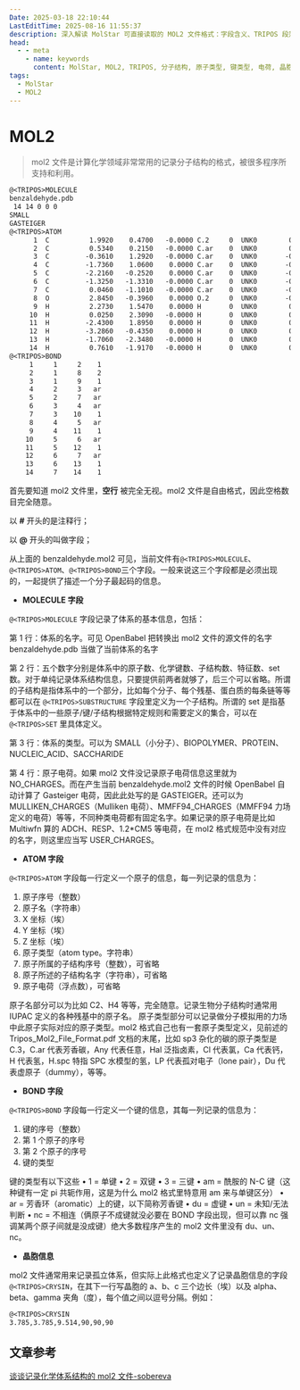 ```yaml
---
Date: 2025-03-18 22:10:44
LastEditTime: 2025-08-16 11:55:37
description: 深入解读 MolStar 可直接读取的 MOL2 文件格式：字段含义、TRIPOS 段落、原子/键/电荷/晶胞信息及常见陷阱与示例。
head:
  - - meta
    - name: keywords
      content: MolStar, MOL2, TRIPOS, 分子结构, 原子类型, 键类型, 电荷, 晶胞
tags:
  - MolStar
  - MOL2
---
```


# MOL2

> mol2 文件是计算化学领域非常常用的记录分子结构的格式，被很多程序所支持和利用。

```txt [benzaldehyde.mol2]
@<TRIPOS>MOLECULE
benzaldehyde.pdb
 14 14 0 0 0
SMALL
GASTEIGER
@<TRIPOS>ATOM
      1  C          1.9920    0.4700   -0.0000 C.2     0  UNK0        0.1502
      2  C          0.5340    0.2150   -0.0000 C.ar    0  UNK0        0.0142
      3  C         -0.3610    1.2920   -0.0000 C.ar    0  UNK0       -0.0515
      4  C         -1.7360    1.0600    0.0000 C.ar    0  UNK0       -0.0611
      5  C         -2.2160   -0.2520    0.0000 C.ar    0  UNK0       -0.0617
      6  C         -1.3250   -1.3310   -0.0000 C.ar    0  UNK0       -0.0611
      7  C          0.0460   -1.1010   -0.0000 C.ar    0  UNK0       -0.0515
      8  O          2.8450   -0.3960    0.0000 O.2     0  UNK0       -0.2957
      9  H          2.2730    1.5470    0.0000 H       0  UNK0        0.1081
     10  H          0.0250    2.3090   -0.0000 H       0  UNK0        0.0624
     11  H         -2.4300    1.8950    0.0000 H       0  UNK0        0.0618
     12  H         -3.2860   -0.4350    0.0000 H       0  UNK0        0.0618
     13  H         -1.7060   -2.3480   -0.0000 H       0  UNK0        0.0618
     14  H          0.7610   -1.9170   -0.0000 H       0  UNK0        0.0624
@<TRIPOS>BOND
     1     1     2    1
     2     1     8    2
     3     1     9    1
     4     2     3   ar
     5     2     7   ar
     6     3     4   ar
     7     3    10    1
     8     4     5   ar
     9     4    11    1
    10     5     6   ar
    11     5    12    1
    12     6     7   ar
    13     6    13    1
    14     7    14    1
```

首先要知道 mol2 文件里，<b>空行</b> 被完全无视。mol2 文件是自由格式，因此空格数目完全随意。

以 <b>#</b> 开头的是注释行；

以 <b>@</b> 开头的叫做字段；

从上面的 benzaldehyde.mol2 可见，当前文件有`@<TRIPOS>MOLECULE`、`@<TRIPOS>ATOM`、`@<TRIPOS>BOND`三个字段。一般来说这三个字段都是必须出现的，一起提供了描述一个分子最起码的信息。

- <b>MOLECULE 字段</b>

`@<TRIPOS>MOLECULE` 字段记录了体系的基本信息，包括：

第 1 行：体系的名字。可见 OpenBabel 把转换出 mol2 文件的源文件的名字 benzaldehyde.pdb 当做了当前体系的名字

第 2 行：五个数字分别是体系中的原子数、化学键数、子结构数、特征数、set 数。对于单纯记录体系结构信息，只要提供前两者就够了，后三个可以省略。所谓的子结构是指体系中的一个部分，比如每个分子、每个残基、蛋白质的每条链等等都可以在 `@<TRIPOS>SUBSTRUCTURE` 字段里定义为一个子结构。所谓的 set 是指基于体系中的一些原子/键/子结构根据特定规则和需要定义的集合，可以在 `@<TRIPOS>SET` 里具体定义。

第 3 行：体系的类型。可以为 SMALL（小分子）、BIOPOLYMER、PROTEIN、NUCLEIC_ACID、SACCHARIDE

第 4 行：原子电荷。如果 mol2 文件没记录原子电荷信息这里就为 NO_CHARGES。而在产生当前 benzaldehyde.mol2 文件的时候 OpenBabel 自动计算了 Gasteiger 电荷，因此此处写的是 GASTEIGER。还可以为 MULLIKEN_CHARGES（Mulliken 电荷）、MMFF94_CHARGES（MMFF94 力场定义的电荷）等等，不同种类电荷都有固定名字。如果记录的原子电荷是比如 Multiwfn 算的 ADCH、RESP、1.2\*CM5 等电荷，在 mol2 格式规范中没有对应的名字，则这里应当写 USER_CHARGES。

- <b>ATOM 字段</b>

`@<TRIPOS>ATOM` 字段每一行定义一个原子的信息，每一列记录的信息为：

1. 原子序号（整数）
2. 原子名（字符串）
3. X 坐标（埃）
4. Y 坐标（埃）
5. Z 坐标（埃）
6. 原子类型（atom type。字符串）
7. 原子所属的子结构序号（整数），可省略
8. 原子所述的子结构名字（字符串），可省略
9. 原子电荷（浮点数），可省略

原子名部分可以为比如 C2、H4 等等，完全随意。记录生物分子结构时通常用 IUPAC 定义的各种残基中的原子名。
原子类型部分可以记录做分子模拟用的力场中此原子实际对应的原子类型。mol2 格式自己也有一套原子类型定义，见前述的 Tripos_Mol2_File_Format.pdf 文档的末尾，比如 sp3 杂化的碳的原子类型是 C.3，C.ar 代表芳香碳，Any 代表任意，Hal 泛指卤素，Cl 代表氯，Ca 代表钙，H 代表氢，H.spc 特指 SPC 水模型的氢，LP 代表孤对电子（lone pair），Du 代表虚原子（dummy），等等。

- <b>BOND 字段</b>

`@<TRIPOS>BOND` 字段每一行定义一个键的信息，其每一列记录的信息为：

1. 键的序号（整数）
2. 第 1 个原子的序号
3. 第 2 个原子的序号
4. 键的类型

键的类型有以下这些
• 1 = 单键
• 2 = 双键
• 3 = 三键
• am = 酰胺的 N-C 键（这种键有一定 pi 共轭作用，这是为什么 mol2 格式里特意用 am 来与单键区分）
• ar = 芳香环（aromatic）上的键，以下简称芳香键
• du = 虚键
• un = 未知/无法判断
• nc = 不相连（俩原子不成键就没必要在 BOND 字段出现，但可以靠 nc 强调某两个原子间就是没成键）绝大多数程序产生的 mol2 文件里没有 du、un、nc。

- <b>晶胞信息</b>

mol2 文件通常用来记录孤立体系，但实际上此格式也定义了记录晶胞信息的字段 `@<TRIPOS>CRYSIN`，在其下一行写晶胞的 a、b、c 三个边长（埃）以及 alpha、beta、gamma 夹角（度），每个值之间以逗号分隔。例如：

```txt
@<TRIPOS>CRYSIN
3.785,3.785,9.514,90,90,90
```

## 文章参考

[谈谈记录化学体系结构的 mol2 文件-sobereva](http://sobereva.com/655)
